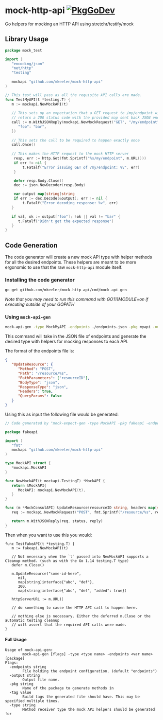 # mock-http-api [![PkgGoDev](https://pkg.go.dev/badge/github.com/mkeeler/mock-http-api)](https://pkg.go.dev/github.com/mkeeler/mock-http-api)
Go helpers for mocking an HTTP API using stretchr/testify/mock

## Library Usage

```go
package mock_test

import (
   "encoding/json"
   "net/http"
   "testing"
   
   mockapi "github.com/mkeeler/mock-http-api"
)

// This test will pass as all the requisite API calls are made.
func TestMyAPI(t *testing.T) {
   m := mockapi.NewMockAPI(t)
   
   // This sets up an expectation that a GET request to /my/endpoint will be made and that it should
   // return a 200 status code with the provided map sent back JSON encoded as the body of the response
   call := m.WithJSONReply(mockapi.NewMockRequest("GET", "/my/endpoint"), 200, map[string]string{
      "foo": "bar",
   })
   
   // This sets the call to be required to happen exactly once
   call.Once()
   
   // This makes the HTTP request to the mock HTTP server
	resp, err := http.Get(fmt.Sprintf("%s/my/endpoint", m.URL()))
	if err != nil {
		t.Fatalf("Error issuing GET of /my/endpoint: %v", err)
	}

	defer resp.Body.Close()
	dec := json.NewDecoder(resp.Body)

	var output map[string]string
	if err := dec.Decode(&output); err != nil {
		t.Fatalf("Error decoding response: %v", err)
   }
   
   if val, ok := output["foo"]; !ok || val != "bar" {
      t.Fatalf("Didn't get the expected response")
   }
}
```

## Code Generation

The code generator will create a new mock API type with helper methods for all the desired endpoints. These helpers
are meant to be more ergonomic to use that the raw `mock-http-api` module itself.

### Installing the code generator

```sh
go get github.com/mkeeler/mock-http-api/cmd/mock-api-gen
```

_Note that you may need to run this command with GO111MODULE=on if executing outside of your GOPATH_

### Using `mock-api-gen`

```sh
mock-api-gen -type MockMyAPI -endpoints ./endpoints.json -pkg myapi -output api.helpers.go
```

This command will take in the JSON file of endpoints and generate the desired type with helpers for mocking responses to each API.

The format of the endpoints file is:

```json
{
   "UpdateResource": {
      "Method": "POST",
      "Path": "/resource/%s",
      "PathParameters": ["resourceID"],
      "BodyType": "json",
      "ResponseType": "json",
      "Headers": true,
      "QueryParams": false
   }
}
```

Using this as input the following file would be generated:

```go
// Code generated by "mock-expect-gen -type MockAPI -pkg fakeapi -endpoints endpoints.json -output ./api.go"; DO NOT EDIT.

package fakeapi

import (
   "fmt"
   mockapi "github.com/mkeeler/mock-http-api"
)

type MockAPI struct {
   *mockapi.MockAPI
}

func NewMockAPI(t mockapi.TestingT) *MockAPI {
   return &MockAPI{
      MockAPI: mockapi.NewMockAPI(t),
   }
}

func (m *MockConsulAPI) UpdateResource(resourceID string, headers map[string]string, body map[string]interface{}, status int, reply interface{}) *mockapi.MockAPICall {
   req := mockapi.NewMockRequest("POST", fmt.Sprintf("/resource/%s", resourceID)).WithBody(body).WithHeaders(headers)

   return m.WithJSONReply(req, status, reply)
}
```

Then when you want to use this you would:

```
func TestFakeAPI(t *testing.T) {
   m := fakeapi.NewMockAPI(t)
   
   // Not necessary when the `t` passed into NewMockAPI supports a Cleanup method. (such as with the Go 1.14 testing.T type)
   defer m.Close()
   
   m.UpdateResource("some-id-here", 
      nil, 
      map[string]interface{"abc", "def"}, 
      200, 
      map[string]interface{"abc", "def", "added": true})
   
   httpServerURL := m.URL()
   
   // do something to cause the HTTP API call to happen here.
   
   // nothing else is necessary. Either the deferred m.Close or the automatic testing cleanup 
   // will assert that the required API calls were made.
}
```
 
#### Full Usage

```
Usage of mock-api-gen:
        mock-api-gen [flags] -type <type name> -endpoints <var name> [package]
Flags:
  -endpoints string
        File holding the endpoint configuration. (default "endpoints")
  -output string
        Output file name.
  -pkg string
        Name of the package to generate methods in
  -tag value
        Build tags the generated file should have. This may be specified multiple times.
  -type string
        Method receiver type the mock API helpers should be generated for
```